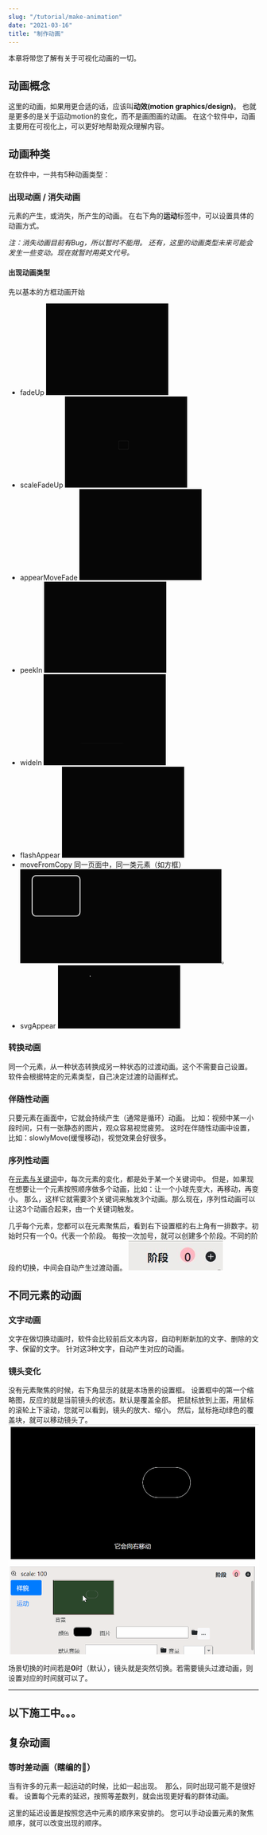 ```yaml
---
slug: "/tutorial/make-animation"
date: "2021-03-16"
title: "制作动画"
---
```


本章将带您了解有关于可视化动画的一切。

## 动画概念
这里的动画，如果用更合适的话，应该叫**动效(motion graphics/design)**。
也就是更多的是关于运动motion的变化，而不是画图画的动画。
在这个软件中，动画主要用在可视化上，可以更好地帮助观众理解内容。

## 动画种类
在软件中，一共有5种动画类型：

### 出现动画 / 消失动画
元素的产生，或消失，所产生的动画。
在右下角的**运动**标签中，可以设置具体的动画方式。

*注：消失动画目前有Bug，所以暂时不能用。*
*还有，这里的动画类型未来可能会发生一些变动。现在就暂时用英文代号。*
#### 出现动画类型
先以基本的方框动画开始
- fadeUp ![](../images/fadeUp.gif)
- scaleFadeUp ![](../images/scaleFadeUp.gif)
- appearMoveFade ![](../images/appearMoveFade.gif)
- peekIn ![](../images/peekIn.gif)
- wideIn ![](../images/wideIn.gif)
- flashAppear ![](../images/flashAppear.gif)
- moveFromCopy 同一页面中，同一类元素（如方框）![](../images/moveFromCopy.gif)。
- svgAppear ![](../images/svgAppear.gif)


### 转换动画
同一个元素，从一种状态转换成另一种状态的过渡动画。这个不需要自己设置。
软件会根据特定的元素类型，自己决定过渡的动画样式。

### 伴随性动画
只要元素在画面中，它就会持续产生（通常是循环）动画。
比如：视频中某一小段时间，只有一张静态的图片，观众容易视觉疲劳。
这时在伴随性动画中设置，比如：slowlyMove(缓慢移动)，视觉效果会好很多。

### 序列性动画
在[元素与关键词](/tutorial/elements-keyword)中，每次元素的变化，都是处于某一个关键词中。
但是，如果现在想要让一个元素按照顺序做多个动画，比如：让一个小球先变大，再移动，再变小。
那么，这样它就需要3个关键词来触发3个动画。那么现在，序列性动画可以让这3个动画合起来，由一个关键词触发。

几乎每个元素，您都可以在元素聚焦后，看到右下设置框的右上角有一排数字。初始时只有一个0。代表一个阶段。
每按一次加号，就可以创建多个阶段。不同的阶段的切换，中间会自动产生过渡动画。
![](../images/stages.jpg)

## 不同元素的动画

### 文字动画
文字在做切换动画时，软件会比较前后文本内容，自动判断新加的文字、删除的文字、保留的文字。
针对这3种文字，自动产生对应的动画。

### 镜头变化
没有元素聚焦的时候，右下角显示的就是本场景的设置框。
设置框中的第一个缩略图，反应的就是当前镜头的状态。默认是覆盖全部。
把鼠标放到上面，用鼠标的滚轮上下滚动，您就可以看到，镜头的放大、缩小。
然后，鼠标拖动绿色的覆盖块，就可以移动镜头了。
![](../images/sceneScroll.gif)

场景切换的时间若是**0**时（默认），镜头就是突然切换。若需要镜头过渡动画，则设置对应的时间就可以了。

---
以下施工中。。。
---

## 复杂动画

### 等时差动画（瞎编的🤣）
当有许多的元素一起运动的时候，比如一起出现。
![]()
那么，同时出现可能不是很好看。
设置每个元素的延迟，按照等差数列，就会出现更好看的群体动画。
![]()

这里的延迟设置是按照您选中元素的顺序来安排的。
您可以手动设置元素的聚焦顺序，就可以改变出现的顺序。
![]()

